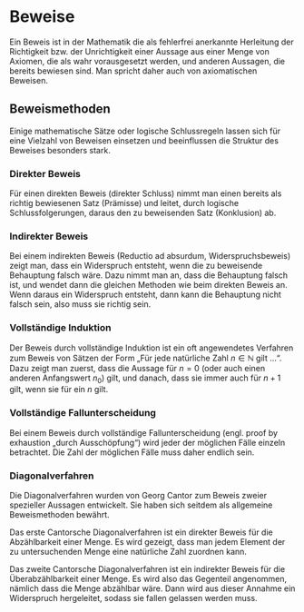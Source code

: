 # Beweise

Ein Beweis ist in der Mathematik die als fehlerfrei anerkannte Herleitung der Richtigkeit bzw. der Unrichtigkeit einer Aussage aus einer Menge von Axiomen, die als wahr vorausgesetzt werden, und anderen Aussagen, die bereits bewiesen sind. Man spricht daher auch von axiomatischen Beweisen.

## Beweismethoden

Einige mathematische Sätze oder logische Schlussregeln lassen sich für eine Vielzahl von Beweisen einsetzen und beeinflussen die Struktur des Beweises besonders stark.

### Direkter Beweis

Für einen direkten Beweis (direkter Schluss) nimmt man einen bereits als richtig bewiesenen Satz (Prämisse) und leitet, durch logische Schlussfolgerungen, daraus den zu beweisenden Satz (Konklusion) ab.

### Indirekter Beweis

Bei einem indirekten Beweis (Reductio ad absurdum, Widerspruchsbeweis) zeigt man, dass ein Widerspruch entsteht, wenn die zu beweisende Behauptung falsch wäre. Dazu nimmt man an, dass die Behauptung falsch ist, und wendet dann die gleichen Methoden wie beim direkten Beweis an. Wenn daraus ein Widerspruch entsteht, dann kann die Behauptung nicht falsch sein, also muss sie richtig sein.

### Vollständige Induktion

Der Beweis durch vollständige Induktion ist ein oft angewendetes Verfahren zum Beweis von Sätzen der Form „Für jede natürliche Zahl $n\in\mathbb{N}$ gilt …“. Dazu zeigt man zuerst, dass die Aussage für $n=0$ (oder auch einen anderen Anfangswert $n_{0}$) gilt, und danach, dass sie immer auch für $n+1$ gilt, wenn sie für ein $n$ gilt.

### Vollständige Fallunterscheidung

Bei einem Beweis durch vollständige Fallunterscheidung (engl. proof by exhaustion „durch Ausschöpfung“) wird jeder der möglichen Fälle einzeln betrachtet. Die Zahl der möglichen Fälle muss daher endlich sein.

### Diagonalverfahren

Die Diagonalverfahren wurden von Georg Cantor zum Beweis zweier spezieller Aussagen entwickelt. Sie haben sich seitdem als allgemeine Beweismethoden bewährt.

Das erste Cantorsche Diagonalverfahren ist ein direkter Beweis für die Abzählbarkeit einer Menge. Es wird gezeigt, dass man jedem Element der zu untersuchenden Menge eine natürliche Zahl zuordnen kann.

Das zweite Cantorsche Diagonalverfahren ist ein indirekter Beweis für die Überabzählbarkeit einer Menge. Es wird also das Gegenteil angenommen, nämlich dass die Menge abzählbar wäre. Dann wird aus dieser Annahme ein Widerspruch hergeleitet, sodass sie fallen gelassen werden muss. 
